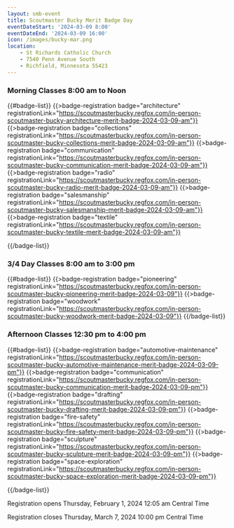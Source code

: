 ```yaml
---
layout: smb-event
title: Scoutmaster Bucky Merit Badge Day
eventDateStart: '2024-03-09 8:00'
eventDateEnd: '2024-03-09 16:00'
icon: /images/bucky-mar.png
location:
    - St Richards Catholic Church
    - 7540 Penn Avenue South
    - Richfield, Minnesota 55423
---
```


### Morning Classes 8:00 am to Noon

{{#badge-list}}
{{>badge-registration badge="architecture" registrationLink="https://scoutmasterbucky.regfox.com/in-person-scoutmaster-bucky-architecture-merit-badge-2024-03-09-am"}}
{{>badge-registration badge="collections" registrationLink="https://scoutmasterbucky.regfox.com/in-person-scoutmaster-bucky-collections-merit-badge-2024-03-09-am"}}
{{>badge-registration badge="communication" registrationLink="https://scoutmasterbucky.regfox.com/in-person-scoutmaster-bucky-communication-merit-badge-2024-03-09-am"}}
{{>badge-registration badge="radio" registrationLink="https://scoutmasterbucky.regfox.com/in-person-scoutmaster-bucky-radio-merit-badge-2024-03-09-am"}}
{{>badge-registration badge="salesmanship" registrationLink="https://scoutmasterbucky.regfox.com/in-person-scoutmaster-bucky-salesmanship-merit-badge-2024-03-09-am"}}
{{>badge-registration badge="textile" registrationLink="https://scoutmasterbucky.regfox.com/in-person-scoutmaster-bucky-textile-merit-badge-2024-03-09-am"}}

{{/badge-list}}

### 3/4 Day Classes 8:00 am to 3:00 pm

{{#badge-list}}
{{>badge-registration badge="pioneering" registrationLink="https://scoutmasterbucky.regfox.com/in-person-scoutmaster-bucky-pioneering-merit-badge-2024-03-09"}}
{{>badge-registration badge="woodwork" registrationLink="https://scoutmasterbucky.regfox.com/in-person-scoutmaster-bucky-woodwork-merit-badge-2024-03-09"}}
{{/badge-list}}

### Afternoon Classes 12:30 pm to 4:00 pm

{{#badge-list}}
{{>badge-registration badge="automotive-maintenance" registrationLink="https://scoutmasterbucky.regfox.com/in-person-scoutmaster-bucky-automotive-maintenance-merit-badge-2024-03-09-pm"}}
{{>badge-registration badge="communication" registrationLink="https://scoutmasterbucky.regfox.com/in-person-scoutmaster-bucky-communication-merit-badge-2024-03-09-pm"}}
{{>badge-registration badge="drafting" registrationLink="https://scoutmasterbucky.regfox.com/in-person-scoutmaster-bucky-drafting-merit-badge-2024-03-09-pm"}}
{{>badge-registration badge="fire-safety" registrationLink="https://scoutmasterbucky.regfox.com/in-person-scoutmaster-bucky-fire-safety-merit-badge-2024-03-09-pm"}}
{{>badge-registration badge="sculpture" registrationLink="https://scoutmasterbucky.regfox.com/in-person-scoutmaster-bucky-sculpture-merit-badge-2024-03-09-pm"}}
{{>badge-registration badge="space-exploration" registrationLink="https://scoutmasterbucky.regfox.com/in-person-scoutmaster-bucky-space-exploration-merit-badge-2024-03-09-pm"}}

{{/badge-list}}



Registration opens Thursday, February 1, 2024 12:05 am Central Time


Registration closes Thursday, March 7, 2024 10:00 pm Central Time
